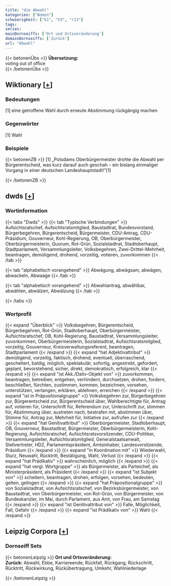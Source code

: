 ```yaml
---
title: "die Abwahl"
kategorien: ["Nomen"]
schwierigkeit: ["k1", "h3", "r13"]
tags:
series:
mainDornseiffs: ['Ort und Ortsveränderung']
domainDornseiffs: ['Zurück']
url: "Abwahl"
---
```


{{< betonenÜbs >}}
**Übersetzung:**  
voting out of office  
{{< /betonenÜbs >}}

## Wiktionary [[+](https://de.wiktionary.org/wiki/Abwahl)]

### Bedeutungen
[1] eine getroffene Wahl durch erneute Abstimmung rückgängig machen  

### Gegenwörter
[1] Wahl  

### Beispiele
{{< betonenZB >}}
[1] „Potsdams Oberbürgermeister drohte die Abwahl per Bürgerentscheid, was kurz darauf auch geschah – ein bislang einmaliger Vorgang in einer deutschen Landeshauptstadt!“[1]  

{{< /betonenZB >}}


## dwds [[+](https://www.dwds.de/wb/Abwahl)]

### Wortinformation
{{< tabs "Dwds" >}}
{{< tab "Typische Verbindungen" >}}
Aufsichtsratschef, Aufsichtsratsmitglied, Baustadtrat, Bundesvorstand, Bürgerbegehren, Bürgerentscheid, Bürgermeister, CDU-Antrag, CDU-Präsidium, Gouverneur, Kohl-Regierung, OB, Oberbürgermeister, Oberbürgermeisterin, Quorum, Rot-Grün, Sozialstadtrat, Stadtoberhaupt, Stadtparlament, Versammlungsleiter, Volksbegehren, Zwei-Drittel-Mehrheit, beantragen, demütigend, drohend, vorzeitig, votieren, zuvorkommen
{{< /tab >}}

{{< tab "alphabetisch vorangehend" >}}
Abwägung, abwägsam, abwägen, abwackeln, Abwaage
{{< /tab >}}

{{< tab "alphabetisch vorangehend" >}}
Abwahlantrag, abwählbar, abwählen, abwälzen, Abwälzung
{{< /tab >}}

{{< /tabs >}}

### Wortprofil
{{< expand "Überblick" >}} Volksbegehren, Bürgerentscheid, Bürgerbegehren, Rot-Grün, Stadtoberhaupt, Oberbürgermeister, Aufsichtsratschef, OB, Kohl-Regierung, Baustadtrat, Versammlungsleiter, zuvorkommen, Oberbürgermeisterin, Sozialstadtrat, Aufsichtsratsmitglied, vorzeitig, Gouverneur, Kreisverwaltungsreferent, beantragen, Stadtparlament {{< /expand >}}
{{< expand "hat Adjektivattribut" >}} demütigend, vorzeitig, faktisch, drohend, eventuell, überraschend, gescheitert, baldig, möglich, spektakulär, sofortig, angestrebt, gefordert, geplant, bevorstehend, sicher, direkt, demokratisch, erfolgreich, klar {{< /expand >}}
{{< expand "ist Akk./Dativ-Objekt von" >}} zuvorkommen, beantragen, betreiben, entgehen, verhindern, durchsetzen, drohen, fordern, beschließen, fürchten, zustimmen, kommen, bezeichnen, vorsehen, unterstützen, verlangen, erklären, ablehnen, erreichen {{< /expand >}}
{{< expand "ist in Präpositionalgruppe" >}} Volksbegehren zur, Bürgerbegehren zur, Bürgerentscheid zur, Bürgerentscheid über, Wahlberechtigte für, Antrag auf, votieren für, Unterschrift für, Referendum zur, Unterschrift zur, stimmen für, Abstimmung über, austreten nach, bestrafen mit, abstimmen über, Stimme für, Antrag zur, Mehrheit für, Initiative zur, aufrufen zur {{< /expand >}}
{{< expand "hat Genitivattribut" >}} Oberbürgermeister, Stadtoberhaupt, OB, Gouverneur, Baustadtrat, Bürgermeister, Oberbürgermeisterin, Kohl-Regierung, Aufsichtsratschef, Aufsichtsratsvorsitzender, CDU-Politiker, Versammlungsleiter, Aufsichtsratsmitglied, Generalstaatsanwalt, Stellvertreter, HDZ, Parlamentspräsident, Amtsinhaber, Landesvorsitzende, Präsidium {{< /expand >}}
{{< expand "in Koordination mit" >}} Wiederwahl, Sturz, Neuwahl, Rücktritt, Bestätigung, Wahl, Verlust {{< /expand >}}
{{< expand "hat Prädikativ" >}} wahrscheinlich, möglich {{< /expand >}}
{{< expand "hat vergl. Wortgruppe" >}} als Bürgermeister, als Parteichef, als Ministerpräsident, als Präsident {{< /expand >}}
{{< expand "ist Subjekt von" >}} scheitern, beantragen, drohen, erfolgen, vorsehen, bedeuten, gelten, gelingen {{< /expand >}}
{{< expand "hat Präpositionalgruppe" >}} von Sozialstadtrat, von Aufsichtsratschef, von Bezirksbürgermeister, von Baustadtrat, von Oberbürgermeister, von Rot-Grün, von Bürgermeister, von Bundeskanzler, im Mai, durch Parlament, aus Amt, von Frau, am Samstag {{< /expand >}}
{{< expand "ist Genitivattribut von" >}} Falle, Möglichkeit, Fall, Gefahr {{< /expand >}}
{{< expand "ist Prädikativ von" >}} Wahl {{< /expand >}}

## Leipzig Corpora [[+](https://corpora.uni-leipzig.de/en/res?word=Abwahl&corpusId=deu_newscrawl-public_2018)]

### Dornseiff Sets
{{< betonenLeipzig >}}
**Ort und Ortsveränderung:**  
**Zurück:** Abwahl, Ebbe, Karriereende, Rückfall, Rückgang, Rückschritt, Rücktritt, Rückwirkung, Rückübertragung, Umkehr, Wahlniederlage  

{{< /betonenLeipzig >}}
